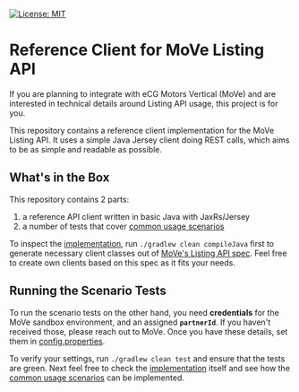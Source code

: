 [![License: MIT](https://img.shields.io/badge/License-MIT-yellow.svg)](https://opensource.org/licenses/MIT)

# Reference Client for MoVe Listing API

If you are planning to integrate with eCG Motors Vertical (MoVe) and are interested in technical details around Listing API usage, this project is for you.

This repository contains a reference client implementation for the MoVe Listing API. It uses a simple Java Jersey client doing REST calls, which aims to be as simple and readable as possible.  

## What's in the Box

This repository contains 2 parts:

1) a reference API client written in basic Java with JaxRs/Jersey
1) a number of tests that cover [common usage scenarios](./src/test/java/scenarios)

To inspect the [implementation](./src/main/java/org/example/moveclient/), run `./gradlew clean compileJava` first to generate necessary client classes out of [MoVe's Listing API spec](https://api.ecgmove.com/docs/spec/listings). Feel free to create own clients based on this spec as it fits your needs.

## Running the Scenario Tests

To run the scenario tests on the other hand, you need **credentials** for the MoVe sandbox environment, and an assigned **`partnerId`**. If you haven't received those, please reach out to MoVe.
Once you have these details, set them in [config.properties](src/test/resources/config.properties).

To verify your settings, run `./gradlew clean test` and ensure that the tests are green. Next feel free to check the [implementation](./src/main/java/org/example/moveclient/) itself and see how the [common usage scenarios](./src/test/java/scenarios) can be implemented.
